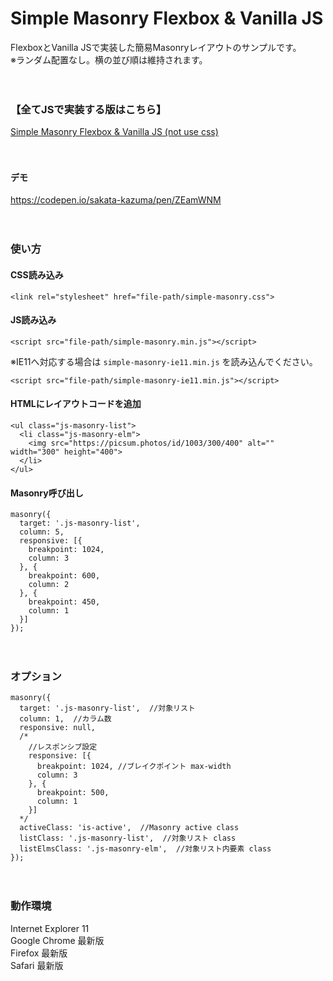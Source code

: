 # Simple Masonry Flexbox & Vanilla JS
FlexboxとVanilla JSで実装した簡易Masonryレイアウトのサンプルです。  
※ランダム配置なし。横の並び順は維持されます。


　  



### 【全てJSで実装する版はこちら】
[Simple Masonry Flexbox & Vanilla JS (not use css)](https://github.com/sakata-kazuma/Simple-Masonry-Flexbox-Vanilla-JS/tree/main/not-use-css)


　  


#### デモ
https://codepen.io/sakata-kazuma/pen/ZEamWNM

　  


### 使い方
#### CSS読み込み
```
<link rel="stylesheet" href="file-path/simple-masonry.css">
```
  

#### JS読み込み
```
<script src="file-path/simple-masonry.min.js"></script>
```
※IE11へ対応する場合は `simple-masonry-ie11.min.js` を読み込んでください。
```
<script src="file-path/simple-masonry-ie11.min.js"></script>
```

#### HTMLにレイアウトコードを追加
```
<ul class="js-masonry-list">
  <li class="js-masonry-elm">
    <img src="https://picsum.photos/id/1003/300/400" alt="" width="300" height="400">
  </li>
</ul>
```

#### Masonry呼び出し
```
masonry({
  target: '.js-masonry-list',
  column: 5,
  responsive: [{
    breakpoint: 1024,
    column: 3
  }, {
    breakpoint: 600,
    column: 2
  }, {
    breakpoint: 450,
    column: 1
  }]
});
```

　  


### オプション

```
masonry({
  target: '.js-masonry-list',  //対象リスト
  column: 1,  //カラム数
  responsive: null,
  /*
    //レスポンシブ設定
    responsive: [{
      breakpoint: 1024, //ブレイクポイント max-width
      column: 3
    }, {
      breakpoint: 500,
      column: 1
    }]
  */
  activeClass: 'is-active',  //Masonry active class
  listClass: '.js-masonry-list',  //対象リスト class
  listElmsClass: '.js-masonry-elm',  //対象リスト内要素 class
});
```

　  

### 動作環境
Internet Explorer 11  
Google Chrome 最新版  
Firefox 最新版  
Safari 最新版
